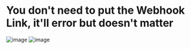 # You don't need to put the Webhook Link, it'll error but doesn't matter
![image](https://github.com/JustAP1ayer/Limited_UGC_Sales_Information/assets/70037178/a0768050-ecec-4f16-b904-45f7311f8a7a)
![image](https://github.com/JustAP1ayer/Limited_UGC_Sales_Information/assets/70037178/346814de-272d-4e96-afcc-5d186ae0cd64)

